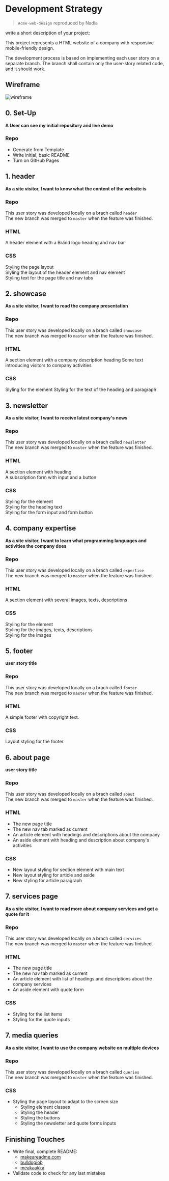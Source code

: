 # Development Strategy

> `Acme-web-design` reproduced by Nadia

write a short description of your project:

This project represents a HTML website of a company with responsive mobile-friendly design. 

The development process is based on implementing each user story on a separate branch. The branch shall contain only the user-story related code, and it should work.

## Wireframe

<!-- include a wireframe for your project in this repository, and display it here -->
<!-- wireframe.cc is a good site for getting started with wireframes -->

![wireframe](./img/wireframe_Acme_pages.jpg)

## 0. Set-Up

__A User can see my initial repository and live demo__

### Repo

- Generate from Template
- Write initial, basic README
- Turn on GitHub Pages

## 1. header

__As a site visitor, I want to know what the content of the website is__

### Repo

This user story was developed locally on a brach called `header`  
The new branch was merged to `master` when the feature was finished.

### HTML

A header element with a Brand logo heading and nav bar

### CSS

Styling the page layout  
Slyling the layout of the header element and nav element  
Styling text for the page title and nav tabs

## 2. showcase

__As a site visitor, I want to read the company presentation__

### Repo

This user story was developed locally on a brach called `showcase`  
The new branch was merged to `master` when the feature was finished.

### HTML

A section element with a company description heading
Some text introducing visitors to company activities

### CSS

Slyling for the element
Styling for the text of the heading and paragraph

## 3. newsletter

__As a site visitor, I want to receive latest company's news__

### Repo

This user story was developed locally on a brach called `newsletter`  
The new branch was merged to `master` when the feature was finished.

### HTML

A section element with heading  
A subscription form with input and a button  

### CSS

Styling for the element  
Styling for the heading text  
Styling for the form input and form button

## 4. company expertise

__As a site visitor, I want to learn what programming languages and activities the company does__

### Repo

This user story was developed locally on a brach called `expertise`  
The new branch was merged to `master` when the feature was finished.

### HTML

A section element with several images, texts, descriptions

### CSS

Styling for the element  
Styling for the images, texts, descriptions  
Styling for the images

## 5. footer

__user story title__

### Repo

This user story was developed locally on a brach called `footer`  
The new branch was merged to `master` when the feature was finished.

### HTML

A simple footer with copyright text.

### CSS

Layout styling for the footer.

## 6. about page

__user story title__

### Repo

This user story was developed locally on a brach called `about`  
The new branch was merged to `master` when the feature was finished.

### HTML

* The new page title
* The new nav tab marked as current
* An article element with headings and descriptions about the company
* An aside element with heading and description about company's activities

### CSS

* New layout styling for section element with main text
* New layout styling for article and aside
* New styling for article paragraph

## 7. services page

__As a site visitor, I want to read more about company services and get a quote for it__

### Repo

This user story was developed locally on a brach called `services`  
The new branch was merged to `master` when the feature was finished.

### HTML

* The new page title
* The new nav tab marked as current
* An article element with list of headings and descriptions about the company services
* An aside element with quote form

### CSS

* Styling for the list items
* Styling for the quote inputs

## 7. media queries

__As a site visitor, I want to use the company website on multiple devices__

### Repo

This user story was developed locally on a brach called `queries`  
The new branch was merged to `master` when the feature was finished.

### CSS

* Styling the page layout to adapt to the screen size
  * Styling element classes
  * Styling the header
  * Styling the buttons
  * Styling the newsletter and quote forms inputs


## Finishing Touches

- Write final, complete README:
  - [makeareadme.com](https://www.makeareadme.com/)
  - [bulldogjob](https://bulldogjob.com/news/449-how-to-write-a-good-readme-for-your-github-project)
  - [meakaakka](https://medium.com/@meakaakka/a-beginners-guide-to-writing-a-kickass-readme-7ac01da88ab3)
- Validate code to check for any last mistakes
